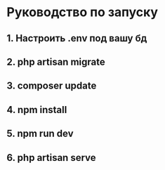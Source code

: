 <h1>Руководство по запуску</h1>
<h2>1. Настроить .env под вашу бд</h2>
<h2>2. php artisan migrate</h2>
<h2>3. composer update</h2>
<h2>4. npm install</h2>
<h2>5. npm run dev</h2>
<h2>6. php artisan serve</h2>